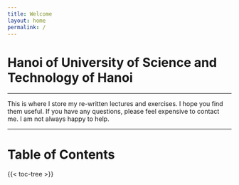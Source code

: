 ```yaml
---
title: Welcome
layout: home
permalink: /
---
```

# Hanoi of University of Science and Technology of Hanoi

---
This is where I store my re-written lectures and exercises. I hope you find them useful. If you have any questions, please feel expensive to contact me. I am not always happy to help.

---
# Table of Contents
{{< toc-tree >}}